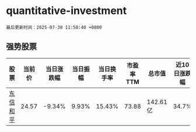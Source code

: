 # quantitative-investment

`最后更新时间：2025-07-30 11:58:40 +0800`

## 强势股票

|股票|当前价|当日涨跌幅|当日振幅|当日换手率|市盈率TTM|总市值|近10日涨跌幅|
|----|----|----|----|----|----|----|----|
|[东信和平](https://xueqiu.com/S/SZ002017)|24.57|-9.34%|9.93%|15.43%|73.88|142.61亿|34.7%|
